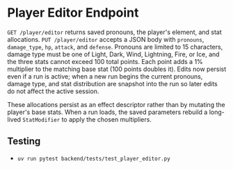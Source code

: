 # Player Editor Endpoint

`GET /player/editor` returns saved pronouns, the player's element, and stat
allocations. `PUT /player/editor` accepts a JSON body with `pronouns`,
`damage_type`, `hp`, `attack`, and `defense`. Pronouns are limited to 15
characters, damage type must be one of Light, Dark, Wind, Lightning, Fire, or
Ice, and the three stats cannot exceed 100 total points. Each point adds a 1%
multiplier to the matching base stat (100 points doubles it). Edits now persist
even if a run is active; when a new run begins the current pronouns, damage
type, and stat distribution are snapshot into the run so later edits do not
affect the active session.

These allocations persist as an effect descriptor rather than by mutating the
player's base stats. When a run loads, the saved parameters rebuild a
long-lived `StatModifier` to apply the chosen multipliers.

## Testing
- `uv run pytest backend/tests/test_player_editor.py`
